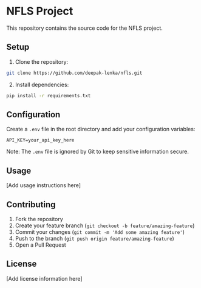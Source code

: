 # NFLS Project

This repository contains the source code for the NFLS project.

## Setup

1. Clone the repository:
```bash
git clone https://github.com/deepak-lenka/nfls.git
```

2. Install dependencies:
```bash
pip install -r requirements.txt
```

## Configuration

Create a `.env` file in the root directory and add your configuration variables:
```
API_KEY=your_api_key_here
```

Note: The `.env` file is ignored by Git to keep sensitive information secure.

## Usage

[Add usage instructions here]

## Contributing

1. Fork the repository
2. Create your feature branch (`git checkout -b feature/amazing-feature`)
3. Commit your changes (`git commit -m 'Add some amazing feature'`)
4. Push to the branch (`git push origin feature/amazing-feature`)
5. Open a Pull Request

## License

[Add license information here]
